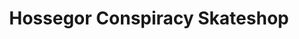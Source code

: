---
title: "Hossegor Conspiracy Skateshop"
url: /soorts-hossegor/hossegor-conspiracy-skateshop-avenue-des-menuisiers/
shop: vêtements
---